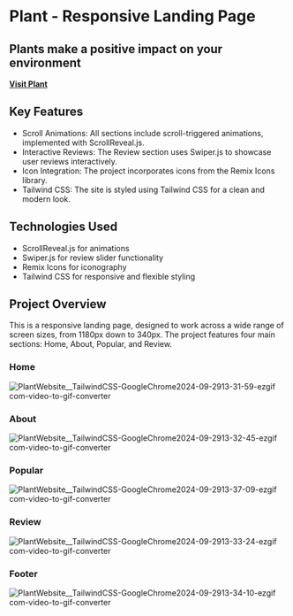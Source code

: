 # Plant - Responsive Landing Page
## Plants make a positive impact on your environment

**[Visit Plant](https://plants-2024.netlify.app/)**

## Key Features
* Scroll Animations: All sections include scroll-triggered animations, implemented with ScrollReveal.js.
* Interactive Reviews: The Review section uses Swiper.js to showcase user reviews interactively.
* Icon Integration: The project incorporates icons from the Remix Icons library.
* Tailwind CSS: The site is styled using Tailwind CSS for a clean and modern look.

  
## Technologies Used
* ScrollReveal.js for animations
* Swiper.js for review slider functionality
* Remix Icons for iconography
* Tailwind CSS for responsive and flexible styling

## Project Overview

This is a responsive landing page, designed to work across a wide range of screen sizes, from 1180px down to 340px. The project features four main sections: Home, About, Popular, and Review.
### Home
![PlantWebsite__TailwindCSS-GoogleChrome2024-09-2913-31-59-ezgif com-video-to-gif-converter](https://github.com/user-attachments/assets/06218d55-ea0c-489e-aae5-568fd3eb43a9)

### About
![PlantWebsite__TailwindCSS-GoogleChrome2024-09-2913-32-45-ezgif com-video-to-gif-converter](https://github.com/user-attachments/assets/eb29a84f-c5be-471d-9cf5-7cddccdd613b)

### Popular
![PlantWebsite__TailwindCSS-GoogleChrome2024-09-2913-37-09-ezgif com-video-to-gif-converter](https://github.com/user-attachments/assets/74cf552a-f651-41d2-a1f9-04dcfab7625b)

### Review
![PlantWebsite__TailwindCSS-GoogleChrome2024-09-2913-33-24-ezgif com-video-to-gif-converter](https://github.com/user-attachments/assets/c19a125f-08ee-4559-8ee6-863a5c7cb4af)

### Footer 
![PlantWebsite__TailwindCSS-GoogleChrome2024-09-2913-34-10-ezgif com-video-to-gif-converter](https://github.com/user-attachments/assets/f3d3a50c-ff53-43e5-88b9-41b192a115cc)
